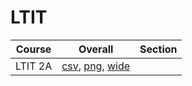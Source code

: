 # LTIT

| Course | Overall | Section |
| ------ | ------- | ------- |
| LTIT 2A | [csv](https://github.com/UCSD-Historical-Enrollment-Data/2025Fall/blob/main/overall/LTIT%202A.csv), [png](https://raw.githubusercontent.com/UCSD-Historical-Enrollment-Data/2025Fall/main/plot_overall/LTIT%202A.png), [wide](https://raw.githubusercontent.com/UCSD-Historical-Enrollment-Data/2025Fall/main/plot_overall_wide/LTIT%202A.png) |  |
